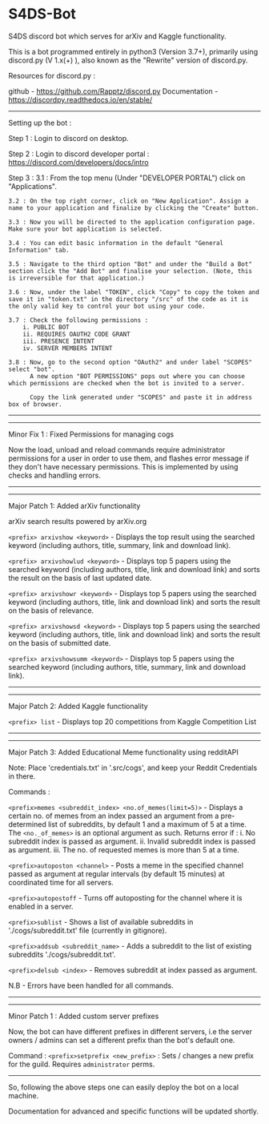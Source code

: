 # S4DS-Bot

S4DS discord bot which serves for arXiv and Kaggle functionality.

This is a bot programmed entirely in python3 (Version 3.7+), primarily using discord.py (V 1.x(+) ), also known as the "Rewrite" version of discord.py.

Resources for discord.py : 

github - https://github.com/Rapptz/discord.py
Documentation - https://discordpy.readthedocs.io/en/stable/

-----------------------------------------------------------------------------

Setting up the bot : 

Step 1 : Login to discord on desktop.

Step 2 : Login to discord developer portal : 
            https://discord.com/developers/docs/intro

Step 3 : 
    3.1 : From the top menu (Under "DEVELOPER PORTAL") click on "Applications".

    3.2 : On the top right corner, click on "New Application". Assign a name to your application and finalize by clicking the "Create" button.

    3.3 : Now you will be directed to the application configuration page. Make sure your bot application is selected.

    3.4 : You can edit basic information in the default "General Information" tab.

    3.5 : Navigate to the third option "Bot" and under the "Build a Bot" section click the "Add Bot" and finalise your selection. (Note, this is irreversible for that application.)

    3.6 : Now, under the label "TOKEN", click "Copy" to copy the token and save it in "token.txt" in the directory "/src" of the code as it is the only valid key to control your bot using your code.

    3.7 : Check the following permissions : 
        i. PUBLIC BOT
        ii. REQUIRES OAUTH2 CODE GRANT
        iii. PRESENCE INTENT
        iv. SERVER MEMBERS INTENT

    3.8 : Now, go to the second option "OAuth2" and under label "SCOPES" select "bot".
          A new option "BOT PERMISSIONS" pops out where you can choose which permissions are checked when the bot is invited to a server.

          Copy the link generated under "SCOPES" and paste it in address box of browser.

---------------------------------------------------------------------------------

---------------------------------------------------------------------------------
Minor Fix 1 : Fixed Permissions for managing cogs

Now the load, unload and reload commands require administrator permissions for a user in order to use them, and flashes error message if they don't have necessary permissions.
This is implemented by using checks and handling errors.

---------------------------------------------------------------------------------

---------------------------------------------------------------------------------
Major Patch 1: Added arXiv functionality

arXiv search results powered by arXiv.org

`<prefix> arxivshow <keyword>` - Displays the top result using the searched keyword (including authors, title, summary, link and download link).

`<prefix> arxivshowlud <keyword>` - Displays top 5 papers using the searched keyword (including authors, title, link and download link) and sorts the result on the basis of last updated date.

`<prefix> arxivshowr <keyword>` - Displays top 5 papers using the searched keyword (including authors, title, link and download link) and sorts the result on the basis of relevance.

`<prefix> arxivshowsd <keyword>` - Displays top 5 papers using the searched keyword (including authors, title, link and download link) and sorts the result on the basis of submitted date. 

`<prefix> arxivshowsumm <keyword>` - Displays top 5 papers using the searched keyword (including authors, title, summary, link and download link).

---------------------------------------------------------------------------------

---------------------------------------------------------------------------------
Major Patch 2: Added Kaggle functionality

`<prefix> list` - Displays top 20 competitions from Kaggle Competition List

---------------------------------------------------------------------------------

---------------------------------------------------------------------------------
Major Patch 3: Added Educational Meme functionality using redditAPI

Note: Place 'credentials.txt' in '.src/cogs', and keep your Reddit Credentials in there.

Commands : 

`<prefix>memes <subreddit_index> <no.of_memes(limit=5)>` - Displays a certain no. of memes from an index passed an argument from a pre-determined list of subreddits, by default 1 and a maximum of 5 at a time. 
The `<no._of_memes>` is an optional argument as such. 
Returns error if 
: i. No subreddit index is passed as argument. 
ii. Invalid subreddit index is passed as argument. 
iii. The no. of requested memes is more than 5 at a time.

`<prefix>autoposton <channel>` -  Posts a meme in the specified channel passed as argument at regular intervals (by default 15 minutes) at coordinated time for all servers.

`<prefix>autopostoff` - Turns off autoposting for the channel where it is enabled in a server.

`<prefix>sublist` - Shows a list of available subreddits in './cogs/subreddit.txt' file (currently in gitignore).

`<prefix>addsub <subreddit_name>` - Adds a subreddit to the list of existing subreddits './cogs/subreddit.txt'.

`<prefix>delsub <index>` - Removes subreddit at index passed as argument.

N.B - Errors have been handled for all commands.

---------------------------------------------------------------------------------

---------------------------------------------------------------------------------
Minor Patch 1 : Added custom server prefixes 

Now, the bot can have different prefixes in different servers, i.e the server owners / admins can set a different prefix than the bot's default one.

Command : 
`<prefix>setprefix <new_prefix>` : Sets / changes a new prefix for the guild. Requires `administrator` perms.

---------------------------------------------------------------------------------

So, following the above steps one can easily deploy the bot on a local machine.

Documentation for advanced and specific functions will be updated shortly.